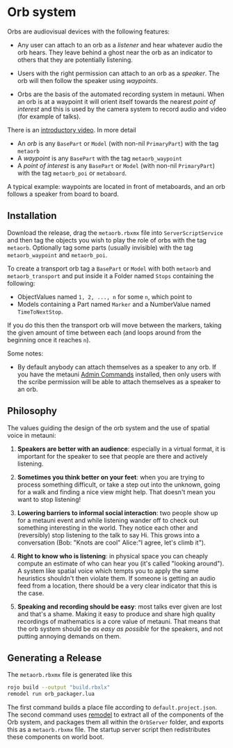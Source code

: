 # Orb system

Orbs are audiovisual devices with the following features:

* Any user can attach to an orb as a *listener* and hear whatever audio the orb hears. They leave behind a ghost near the orb as an indicator to others that they are potentially listening.

* Users with the right permission can attach to an orb as a *speaker*. The orb will then follow the speaker using *waypoints*.

* Orbs are the basis of the automated recording system in metauni. When an orb is at a waypoint it will orient itself towards the nearest *point of interest* and this is used by the camera system to record audio and video (for example of talks).

There is an [introductory video](https://youtu.be/0vuNKcCv1sk). In more detail

* An *orb* is any `BasePart` or `Model` (with non-nil `PrimaryPart`) with the tag `metaorb`
* A *waypoint* is any `BasePart` with the tag `metaorb_waypoint`
* A *point of interest* is any `BasePart` or `Model` (with non-nil `PrimaryPart`) with the tag `metaorb_poi` or `metaboard`.

A typical example: waypoints are located in front of metaboards, and an orb follows a speaker from board to board.

## Installation

Download the release, drag the `metaorb.rbxmx` file into `ServerScriptService` and then tag the objects you wish to play the role of orbs with the tag `metaorb`. Optionally tag some parts (usually invisible) with the tag `metaorb_waypoint` and `metaorb_poi`.

To create a transport orb tag a `BasePart` or `Model` with both `metaorb` and `metaorb_transport` and put inside it a Folder named `Stops` containing the following:

* ObjectValues named `1, 2, ..., n` for some `n`, which point to
* Models containing a Part named `Marker` and a NumberValue named `TimeToNextStop`.

If you do this then the transport orb will move between the markers, taking the given amount of time between each (and loops around from the beginning once it reaches `n`).

Some notes:

* By default anybody can attach themselves as a speaker to any orb. If you have the metauni [Admin Commands](https://github.com/metauni/admin) installed, then only users with the scribe permission will be able to attach themselves as a speaker to an orb.

## Philosophy

The values guiding the design of the orb system and the use of spatial voice in metauni:

1. **Speakers are better with an audience**: especially in a virtual format, it is important for the speaker to see that people are there and actively listening.

2. **Sometimes you think better on your feet**: when you are trying to process something difficult, or take a step out into the unknown, going for a walk and finding a nice view might help. That doesn't mean you want to stop listening!

3. **Lowering barriers to informal social interaction**: two people show up for a metauni event and while listening wander off to check out something interesting in the world. They notice each other and (reversibly) stop listening to the talk to say Hi. This grows into a conversation (Bob: "Knots are cool" Alice:"I agree, let's climb it").

4. **Right to know who is listening**: in physical space you can cheaply compute an estimate of who can hear you (it's called "looking around"). A system like spatial voice which tempts you to apply the same heuristics shouldn't then violate them. If someone is getting an audio feed from a location, there should be a very clear indicator that this is the case.

5. **Speaking and recording should be easy**: most talks ever given are lost and that's a shame. Making it easy to produce and share high quality recordings of mathematics is a core value of metauni. That means that the orb system should be *as easy as possible* for the speakers, and not putting annoying demands on them.

## Generating a Release

The `metaorb.rbxmx` file is generated like this
```bash
rojo build --output "build.rbxlx"
remodel run orb_packager.lua
```

The first command builds a place file according to `default.project.json`.
The second command uses [remodel](https://github.com/rojo-rbx/remodel) to extract all of the components of the Orb system,
and packages them all within the `OrbServer` folder, and exports this 
as a `metaorb.rbxmx` file. The startup server script then redistributes these
components on world boot.
